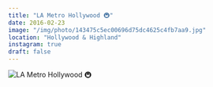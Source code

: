 ```yaml
---
title: "LA Metro Hollywood 🚇"
date: 2016-02-23
image: "/img/photo/143475c5ec00696d75dc4625c4fb7aa9.jpg"
location: "Hollywood & Highland"
instagram: true
draft: false
---
```


![LA Metro Hollywood 🚇](/img/photo/143475c5ec00696d75dc4625c4fb7aa9.jpg)
